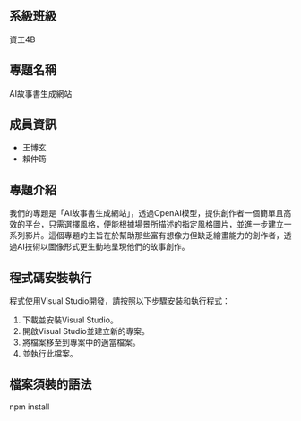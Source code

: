 ## 系級班級

資工4B

## 專題名稱

AI故事書生成網站

## 成員資訊

- 王博玄
- 賴仲筠

## 專題介紹

我們的專題是「AI故事書生成網站」，透過OpenAI模型，提供創作者一個簡單且高效的平台，只需選擇風格，便能根據場景所描述的指定風格圖片，並進一步建立一系列影片。這個專題的主旨在於幫助那些富有想像力但缺乏繪畫能力的創作者，透過AI技術以圖像形式更生動地呈現他們的故事創作。
## 程式碼安裝執行

程式使用Visual Studio開發，請按照以下步驟安裝和執行程式：

1. 下載並安裝Visual Studio。
2. 開啟Visual Studio並建立新的專案。
3. 將檔案移至到專案中的適當檔案。
4. 並執行此檔案。

## 檔案須裝的語法
npm install 
